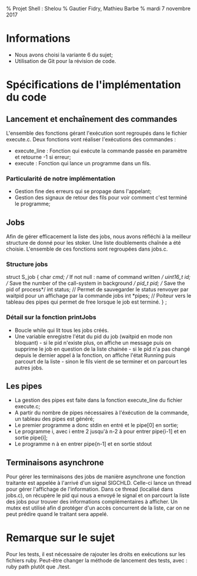 % Projet Shell : Shelou
% Gautier Fidry, Mathieu Barbe
% mardi 7 novembre 2017

# Informations

- Nous avons choisi la variante 6 du sujet;
- Utilisation de Git pour la révision de code.

# Spécifications de l'implémentation du code

## Lancement et enchaînement des commandes

L'ensemble des fonctions gérant l'exécution sont regroupés dans le fichier execute.c.
Deux fonctions vont réaliser l'exécutions des commandes :

* execute_line :   Fonction qui exécute la commande passée en paramètre et retourne -1 si erreur;
* execute : Fonction qui lance un programme dans un fils.

### Particularité de notre implémentation

* Gestion fine des erreurs qui se propage dans l'appelant;
* Gestion des signaux de retour des fils pour voir comment c'est terminé le programme;

## Jobs

Afin de gérer efficacement la liste des jobs, nous avons réfléchi à la meilleur structure de donné pour les stoker.
Une liste doublements chaînée a été choisie.
L'ensemble de ces fonctions sont regroupées dans jobs.c.

### Structure jobs

struct S_job {
        char *cmd;	/* If not null : name of command written */
        uint16_t id;       /* Save the number of the call-system in background */
	pid_t pid;	/* Save the pid of process*/
	int status; // Permet de sauvegarder le status renvoyer par waitpid pour un affichage par la commande jobs
	int *pipes; // Poiteur vers le tableau des pipes qui permet de free lorsque le job est terminé.
} ;


### Détail sur la fonction printJobs

- Boucle while qui lit tous les jobs créés.
- Une variable enregistre l'état du pid du job (waitpid en mode non bloquant)
        - si le pid n'existe plus, on affiche un message puis on supprime le job en question de la liste chainée
        - si le pid n'a pas changé depuis le dernier appel à la fonction, on affiche l'état Running puis parcourt de la liste
        - sinon le fils vient de se terminer et on parcourt les autres jobs.

## Les pipes

- La gestion des pipes est faite dans la fonction execute_line du fichier execute.c;
- A partir du nombre de pipes nécessaires à l'éxécution de la commande, un tableau des pipes est généré;
- Le premier programme a donc stdin en entré et le pipe[0] en sortie;
- Le programme i, avec i entre 2 jusqu'à n-2 à pour entrer pipe{i-1] et en sortie pipe{i];
- Le programme n à en entrer pipe{n-1] et en sortie stdout 

## Terminaisons asynchrone

Pour gérer les terminaisons des jobs de manière asynchrone une fonction traitante est appelée à l'arrivé d'un signal SIGCHLD.
Celle-ci lance un thread pour gérer l'affichage de l'information.
Dans ce thread (localisé dans jobs.c), on récupère le pid qui nous a envoyé le signal et on parcourt la liste des jobs pour trouver des informations complémentaires à afficher.
Un mutex est utilisé afin d protéger d'un accès concurrent de la liste, car on ne peut prédire quand le traitant sera appelé.


# Remarque sur le sujet

Pour les tests, il est nécessaire de rajouter les droits en exécutions sur les fichiers ruby.
Peut-être changer la méthode de lancement des tests, avec : ruby path plutôt que ./test.
